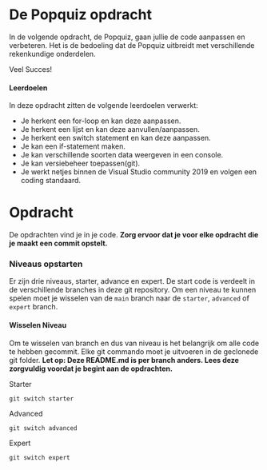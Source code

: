 # De Popquiz opdracht

In de volgende opdracht, de Popquiz, gaan jullie de code aanpassen en verbeteren. Het is de bedoeling dat de Popquiz uitbreidt met verschillende rekenkundige onderdelen.

Veel Succes!

#### Leerdoelen
In deze opdracht zitten de volgende leerdoelen verwerkt:
* Je herkent een for-loop en kan deze aanpassen.
* Je herkent een lijst en kan deze aanvullen/aanpassen.
* Je herkent een switch statement en kan deze aanpassen.
* Je kan een if-statement maken.
* Je kan verschillende soorten data weergeven in een console.
* Je kan versiebeheer toepassen(git).
* Je werkt netjes binnen de Visual Studio community 2019 en volgen een coding standaard.

# Opdracht
De opdrachten vind je in je code. **Zorg ervoor dat je voor elke opdracht die je maakt een commit opstelt.**

### Niveaus opstarten
Er zijn drie niveaus, starter, advance en expert. De start code is verdeelt in de verschillende branches in deze git repository. Om een niveau te kunnen spelen moet je wisselen van de `main` branch naar de `starter`, `advanced` of `expert` branch. 

#### Wisselen Niveau
Om te wisselen van branch en dus van niveau is het belangrijk om alle code te hebben gecommit. Elke git commando moet je uitvoeren in de geclonede git folder. **Let op: Deze README.md is per branch anders. Lees deze zorgvuldig voordat je begint aan de opdrachten.**

Starter
```console
git switch starter
```

Advanced
```console
git switch advanced
```

Expert
```console
git switch expert
```

